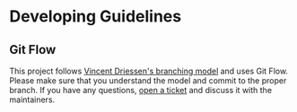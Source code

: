 # Developing Guidelines

## Git Flow

This project follows [Vincent Driessen's branching model](https://nvie.com/posts/a-successful-git-branching-model/) and uses Git Flow.
Please make sure that you understand the model and commit to the proper branch.
If you have any questions, [open a ticket](https://github.com/SMK1085/drops-hull-extract-s3/issues/new) and discuss it with the maintainers.

